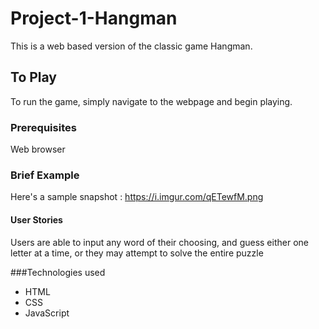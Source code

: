 # Project-1-Hangman

This is a web based version of the classic game Hangman.

## To Play
To run the game, simply navigate to the webpage and begin playing.

### Prerequisites
Web browser

### Brief Example
Here's a sample snapshot : https://i.imgur.com/qETewfM.png

#### User Stories
Users are able to input any word of their choosing, and guess either one letter at a time, or they may attempt to solve the entire puzzle


###Technologies used
 * HTML
 * CSS
 * JavaScript